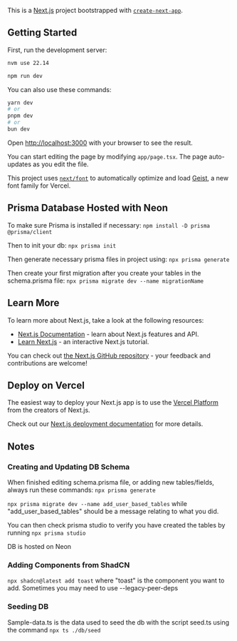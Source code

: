 This is a [Next.js](https://nextjs.org) project bootstrapped with [`create-next-app`](https://nextjs.org/docs/app/api-reference/cli/create-next-app).

## Getting Started

First, run the development server:

```bash
nvm use 22.14

npm run dev
```

You can also use these commands:
```bash
yarn dev
# or
pnpm dev
# or
bun dev
```

Open [http://localhost:3000](http://localhost:3000) with your browser to see the result.

You can start editing the page by modifying `app/page.tsx`. The page auto-updates as you edit the file.

This project uses [`next/font`](https://nextjs.org/docs/app/building-your-application/optimizing/fonts) to automatically optimize and load [Geist](https://vercel.com/font), a new font family for Vercel.

## Prisma Database Hosted with Neon

To make sure Prisma is installed if necessary:
`npm install -D prisma @prisma/client`

Then to init your db:
`npx prisma init`

Then generate necessary prisma files in project using:
`npx prisma generate`

Then create your first migration after you create your tables in the schema.prisma file:
`npx prisma migrate dev --name migrationName`

## Learn More

To learn more about Next.js, take a look at the following resources:

- [Next.js Documentation](https://nextjs.org/docs) - learn about Next.js features and API.
- [Learn Next.js](https://nextjs.org/learn) - an interactive Next.js tutorial.

You can check out [the Next.js GitHub repository](https://github.com/vercel/next.js) - your feedback and contributions are welcome!

## Deploy on Vercel

The easiest way to deploy your Next.js app is to use the [Vercel Platform](https://vercel.com/new?utm_medium=default-template&filter=next.js&utm_source=create-next-app&utm_campaign=create-next-app-readme) from the creators of Next.js.

Check out our [Next.js deployment documentation](https://nextjs.org/docs/app/building-your-application/deploying) for more details.


## Notes

### Creating and Updating DB Schema 

When finished editing schema.prisma file, or adding new tables/fields, always run these commands:
`npx prisma generate`

`npx prisma migrate dev --name add_user_based_tables` while "add_user_based_tables" should be a message relating to what you did.

You can then check prisma studio to verify you have created the tables by running `npx prisma studio`

DB is hosted on Neon

### Adding Components from ShadCN

`npx shadcn@latest add toast` where "toast" is the component you want to add.
Sometimes you may need to use --legacy-peer-deps

### Seeding DB

Sample-data.ts is the data used to seed the db with the script seed.ts using the command `npx ts ./db/seed`